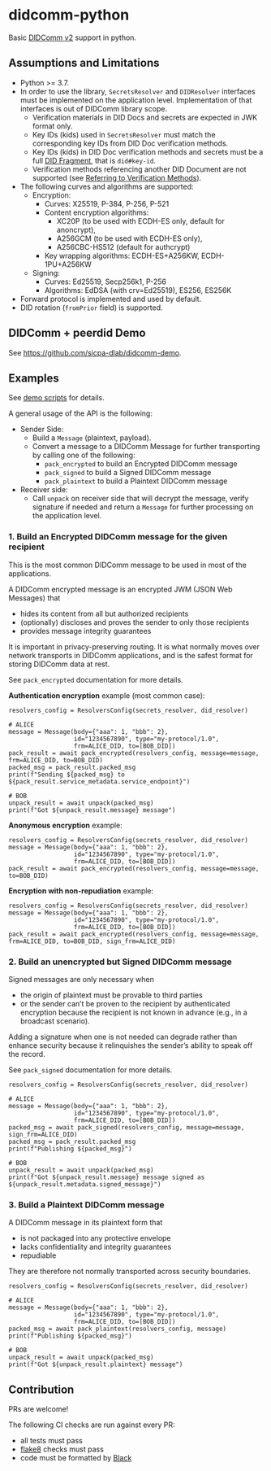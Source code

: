 # didcomm-python

Basic [DIDComm v2](https://identity.foundation/didcomm-messaging/spec) support in python.


## Assumptions and Limitations
- Python >= 3.7.
- In order to use the library, `SecretsResolver` and `DIDResolver` interfaces must be implemented on the application level. 
  Implementation of that interfaces is out of DIDComm library scope.  
  - Verification materials in DID Docs and secrets are expected in JWK format only.
  - Key IDs (kids) used in `SecretsResolver` must match the corresponding key IDs from DID Doc verification methods.
  - Key IDs (kids) in DID Doc verification methods and secrets must be a full [DID Fragment](https://www.w3.org/TR/did-core/#fragment), that is `did#key-id`.
  - Verification methods referencing another DID Document are not supported (see [Referring to Verification Methods](https://www.w3.org/TR/did-core/#referring-to-verification-methods)).
- The following curves and algorithms are supported:
  - Encryption:
     - Curves: X25519, P-384, P-256, P-521
     - Content encryption algorithms: 
       - XC20P (to be used with ECDH-ES only, default for anoncrypt),
       - A256GCM (to be used with ECDH-ES only),
       - A256CBC-HS512 (default for authcrypt)
     - Key wrapping algorithms: ECDH-ES+A256KW, ECDH-1PU+A256KW
  - Signing:
    - Curves: Ed25519, Secp256k1, P-256
    - Algorithms: EdDSA (with crv=Ed25519), ES256, ES256K
- Forward protocol is implemented and used by default.
- DID rotation (`fromPrior` field) is supported.
   
## DIDComm + peerdid Demo
See https://github.com/sicpa-dlab/didcomm-demo.

## Examples

See [demo scripts](tests/demo) for details.

A general usage of the API is the following:
- Sender Side:
  - Build a `Message` (plaintext, payload).
  - Convert a message to a DIDComm Message for further transporting by calling one of the following:
     - `pack_encrypted` to build an Encrypted DIDComm message
     - `pack_signed` to build a Signed DIDComm message
     - `pack_plaintext` to build a Plaintext DIDComm message
- Receiver side:
  - Call `unpack` on receiver side that will decrypt the message, verify signature if needed
  and return a `Message` for further processing on the application level.

### 1. Build an Encrypted DIDComm message for the given recipient

This is the most common DIDComm message to be used in most of the applications.

A DIDComm encrypted message is an encrypted JWM (JSON Web Messages) that 
- hides its content from all but authorized recipients
- (optionally) discloses and proves the sender to only those recipients
- provides message integrity guarantees

It is important in privacy-preserving routing. It is what normally moves over network transports in DIDComm
applications, and is the safest format for storing DIDComm data at rest.

See `pack_encrypted` documentation for more details.

**Authentication encryption** example (most common case):

```
resolvers_config = ResolversConfig(secrets_resolver, did_resolver)

# ALICE
message = Message(body={"aaa": 1, "bbb": 2},
                  id="1234567890", type="my-protocol/1.0",
                  frm=ALICE_DID, to=[BOB_DID])
pack_result = await pack_encrypted(resolvers_config, message=message, frm=ALICE_DID, to=BOB_DID)
packed_msg = pack_result.packed_msg
print(f"Sending ${packed_msg} to ${pack_result.service_metadata.service_endpoint}")

# BOB
unpack_result = await unpack(packed_msg)
print(f"Got ${unpack_result.message} message")
```

**Anonymous encryption** example:

```
resolvers_config = ResolversConfig(secrets_resolver, did_resolver)
message = Message(body={"aaa": 1, "bbb": 2},
                  id="1234567890", type="my-protocol/1.0",
                  frm=ALICE_DID, to=[BOB_DID])
pack_result = await pack_encrypted(resolvers_config, message=message, to=BOB_DID)
```

**Encryption with non-repudiation** example:

```
resolvers_config = ResolversConfig(secrets_resolver, did_resolver)
message = Message(body={"aaa": 1, "bbb": 2},
                  id="1234567890", type="my-protocol/1.0",
                  frm=ALICE_DID, to=[BOB_DID])
pack_result = await pack_encrypted(resolvers_config, message=message, frm=ALICE_DID, to=BOB_DID, sign_frm=ALICE_DID)
```

### 2. Build an unencrypted but Signed DIDComm message

Signed messages are only necessary when
- the origin of plaintext must be provable to third parties
- or the sender can’t be proven to the recipient by authenticated encryption because the recipient is not known in advance (e.g., in a
broadcast scenario).
 
Adding a signature when one is not needed can degrade rather than enhance security because it
relinquishes the sender’s ability to speak off the record.

See `pack_signed` documentation for more details.

```
resolvers_config = ResolversConfig(secrets_resolver, did_resolver)

# ALICE
message = Message(body={"aaa": 1, "bbb": 2},
                  id="1234567890", type="my-protocol/1.0",
                  frm=ALICE_DID, to=[BOB_DID])
packed_msg = await pack_signed(resolvers_config, message=message, sign_frm=ALICE_DID)
packed_msg = pack_result.packed_msg
print(f"Publishing ${packed_msg}")

# BOB
unpack_result = await unpack(packed_msg)
print(f"Got ${unpack_result.message} message signed as ${unpack_result.metadata.signed_message}")
```

### 3. Build a Plaintext DIDComm message

A DIDComm message in its plaintext form that 
- is not packaged into any protective envelope
- lacks confidentiality and integrity guarantees
- repudiable

They are therefore not normally transported across security boundaries. 

```
resolvers_config = ResolversConfig(secrets_resolver, did_resolver)

# ALICE
message = Message(body={"aaa": 1, "bbb": 2},
                  id="1234567890", type="my-protocol/1.0",
                  frm=ALICE_DID, to=[BOB_DID])
packed_msg = await pack_plaintext(resolvers_config, message)
print(f"Publishing ${packed_msg}")

# BOB
unpack_result = await unpack(packed_msg)
print(f"Got ${unpack_result.plaintext} message")
```

## Contribution
PRs are welcome!

The following CI checks are run against every PR:
- all tests must pass
- [flake8](https://github.com/PyCQA/flake8) checks must pass
- code must be formatted by [Black](https://github.com/psf/black)
